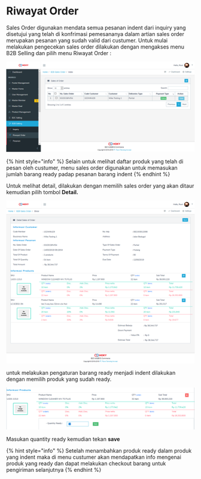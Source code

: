# Riwayat Order

Sales Order digunakan mendata semua pesanan indent dari inquiry yang disetujui yang telah di konfrimasi pemesananya dalam artian sales order merupakan pesanan yang sudah valid dari custumer. Untuk mulai melakukan pengecekan sales order dilakukan dengan mengakses menu B2B Selling dan pilih menu Riwayat Order :

![](../../.gitbook/assets/image%20%28247%29.png)

{% hint style="info" %}
Selain untuk melihat daftar produk yang telah di pesan oleh custumer, menu sales order digunakan untuk memasukan jumlah barang ready padap pesanan barang indent
{% endhint %}

Untuk melihat detail, dilakukan dengan memilih sales order yang akan ditaur kemudian pilih tombol **Detail.**

![](../../.gitbook/assets/image%20%28128%29.png)

untuk melakukan pengaturan barang ready menjadi indent dilakukan dengan memilih produk yang sudah ready. 

![](../../.gitbook/assets/image%20%28229%29.png)

Masukan quantity ready kemudian tekan **save**

{% hint style="info" %}
Setelah menambahkan produk ready dalam produk yang indent maka di menu custumer akan mendapatkan info mengenai produk yang ready dan dapat melakukan checkout barang untuk pengiriman selanjutnya
{% endhint %}

